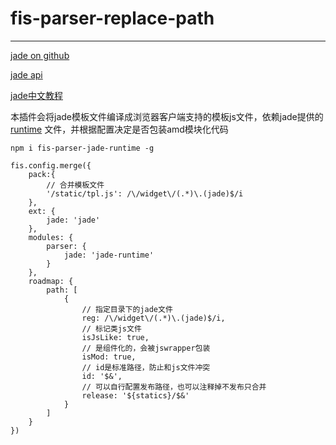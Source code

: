 # fis-parser-replace-path

----
[jade on github](https://github.com/visionmedia/jade) 

[jade api](http://jade-lang.com/api/)

[jade中文教程](https://github.com/visionmedia/jade/blob/master/Readme_zh-cn.md)

本插件会将jade模板文件编译成浏览器客户端支持的模板js文件，依赖jade提供的 [runtime](https://github.com/visionmedia/jade/blob/master/runtime.js) 文件，并根据配置决定是否包装amd模块化代码


```
npm i fis-parser-jade-runtime -g
```


```
fis.config.merge({
    pack:{
        // 合并模板文件
        '/static/tpl.js': /\/widget\/(.*)\.(jade)$/i
    },
    ext: {
        jade: 'jade'
    },
    modules: {
        parser: {
            jade: 'jade-runtime'
        }
    },
    roadmap: {
        path: [
            {
                // 指定目录下的jade文件
                reg: /\/widget\/(.*)\.(jade)$/i,
                // 标记类js文件
                isJsLike: true,
                // 是组件化的，会被jswrapper包装
                isMod: true,
                // id是标准路径，防止和js文件冲突
                id: '$&',
                // 可以自行配置发布路径，也可以注释掉不发布只合并
                release: '${statics}/$&'
            }
        ]
    }
})

```

